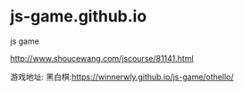 # js-game.github.io
js game

http://www.shoucewang.com/jscourse/81141.html

游戏地址:
	黑白棋:https://winnerwly.github.io/js-game/othello/
	